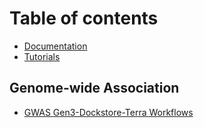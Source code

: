 # Table of contents

* [Documentation](https://bdcatalyst.gitbook.io/biodata-catalyst-documentation/)
* [Tutorials](README.md)

## Genome-wide Association

* [GWAS Gen3-Dockstore-Terra Workflows](https://github.com/nhlbidatastage/documentation/blob/master/GWAS-Terra-Tutorial/BDCatalyst-GWAS-Gen3-Dockstore-Terra_template.md)

